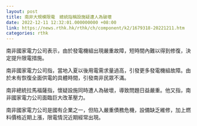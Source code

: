 ```yaml
---
layout: post
title: 南非大規模限電　總統指稱設施疑遭人為破壞
date: 2022-12-11 12:32:01.000000000 +08:00
link: https://news.rthk.hk/rthk/ch/component/k2/1679318-20221211.htm
categories: rthk
---
```


南非國家電力公司表示，由於發電機組出現嚴重故障，短時間內難以得到修復，決定提升限電措施。

南非國家電力公司指，當地入夏以後用電需求量過高，引發更多發電機組故障。由於未有恢復全面供電的具體時間，引發南非民眾不滿。

南非總統拉馬福薩指，懷疑設施同時遭人為破壞，導致問題日益嚴重。他又指，南非國家電力公司面臨巨大改革壓力。

南非國家電力公司是國有企業之一，但陷入嚴重債務危機，設備缺乏維修，加上燃料價格近期上漲，限電情況近期經常出現。
